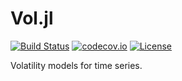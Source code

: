 # Vol.jl

[![Build Status](https://travis-ci.org/felipenoris/Vol.jl.svg?branch=master)](https://travis-ci.org/felipenoris/Vol.jl)
[![codecov.io](http://codecov.io/github/felipenoris/Vol.jl/coverage.svg?branch=master)](http://codecov.io/github/felipenoris/Vol.jl?branch=master)
[![License](http://img.shields.io/badge/license-MIT-brightgreen.svg?style=flat)](LICENSE)

Volatility models for time series.
